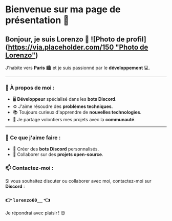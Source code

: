 # Bienvenue sur ma page de présentation 🌟

## Bonjour, je suis **Lorenzo** 👋 ![Photo de profil]([https://via.placeholder.com/150 "Photo de Lorenzo"](https://cdn.discordapp.com/attachments/567686359225991168/1318979652127162429/Frame_2.png?ex=67644b06&is=6762f986&hm=ca7f9430a050626fc32d2716e9c9dfb6ba60dafd617b1f64c0821045cc224e5c&))


J'habite vers **Paris** 🏙️ et je suis passionné par le **développement** 💻.

---

### 🚀 À propos de moi :
- 🖥️ **Développeur** spécialisé dans les **bots Discord**.
- ⚙️ J'aime résoudre des **problèmes techniques**.
- 📚 Toujours curieux d'apprendre de **nouvelles technologies**.
- 🤝 Je partage volontiers mes projets avec la **communauté**.

---

### 🌟 Ce que j'aime faire :
- 🔹 Créer des **bots Discord** personnalisés.
- 🔹 Collaborer sur des **projets open-source**.

### 📫 Contactez-moi :
Si vous souhaitez discuter ou collaborer avec moi, contactez-moi sur **Discord** :  
### 👉 `lorenzo60__` 👈

Je répondrai avec plaisir ! 😊
